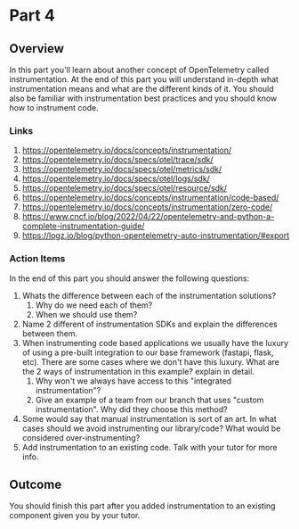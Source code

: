 # Part 4

## Overview

In this part you'll learn about another concept of OpenTelemetry called instrumentation.
At the end of this part you will understand in-depth what instrumentation means and what are the different kinds of it.
You should also be familiar with instrumentation best practices and you should know how to instrument code.

### Links

1. <https://opentelemetry.io/docs/concepts/instrumentation/>
2. <https://opentelemetry.io/docs/specs/otel/trace/sdk/>
3. <https://opentelemetry.io/docs/specs/otel/metrics/sdk/>
4. <https://opentelemetry.io/docs/specs/otel/logs/sdk/>
5. <https://opentelemetry.io/docs/specs/otel/resource/sdk/>
6. <https://opentelemetry.io/docs/concepts/instrumentation/code-based/>
7. <https://opentelemetry.io/docs/concepts/instrumentation/zero-code/>
8. <https://www.cncf.io/blog/2022/04/22/opentelemetry-and-python-a-complete-instrumentation-guide/>
9. <https://logz.io/blog/python-opentelemetry-auto-instrumentation/#export>

### Action Items

In the end of this part you should answer the following questions:

1. Whats the difference between each of the instrumentation solutions?
   1. Why do we need each of them?
   2. When we should use them?
2. Name 2 different of instrumentation SDKs and explain the differences between them.
3. When instrumenting code based applications we usually have the luxury of using a pre-built integration to our base framework (fastapi, flask, etc). There are some cases where we don't have this luxury. What are the 2 ways of instrumentation in this example? explain in detail.
    1. Why won't we always have access to this "integrated instrumentation"?
    2. Give an example of a team from our branch that uses "custom instrumentation". Why did they choose this method?
3. Some would say that manual instrumentation is sort of an art. In what cases should we avoid instrumenting our library/code? What would be considered over-instrumenting?
4. Add instrumentation to an existing code. Talk with your tutor for more info.

## Outcome

You should finish this part after you added instrumentation to an existing component given you by your tutor.
